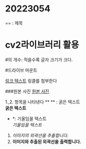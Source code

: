 # 20223054

== : 제목

cv2라이브러리 활용 
========

#의 개수: 적을수록 글자 크기가 크다.

#드라이브 마운트 

[링크 텍스트](http://www.example.com) 링클를 첨부한다

###원본 사진
[원본 사진](https://search.pstatic.net/common/?src=http%3A%2F%2Fblogfiles.naver.net%2FMjAyMzA2MDZfMTQw%2FMDAxNjg1OTc5NTUyMzU2.L9VzSUpvrz5eFiBqEiHS3UjKZyv-LcPcBbjfnlIXvvkg.C19CQJ59smj9kGcs4gTkGvZBLgbU5rthsD4r01swuNYg.PNG.gyugyu7788%2F1.%25C8%25A3%25B6%25FB%25C0%25CC%25B0%25A1_%25B3%25AA%25B8%25A6_%25BA%25B8%25B4%25C2_%25B8%25F0%25BD%25C0.png&type=sc960_832) 

1.,2. 항목을 나타낸다
** ** : 굵은 텍스트<br>
**굵은 텍스트**

* *: 기울임꼴 텍스트<br>
*기울임꼴 텍스트*

1. *이미지의 외곽선을 추출합니다.*
2. **이미지와 추출된 외곽선을 출력합니다.**
